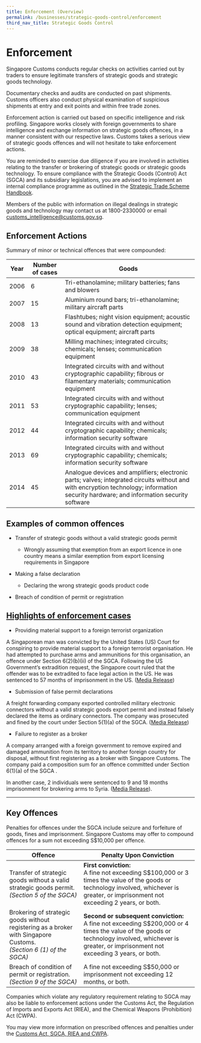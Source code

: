 ```yaml
---
title: Enforcement (Overview)
permalink: /businesses/strategic-goods-control/enforcement
third_nav_title: Strategic Goods Control
---
```



# Enforcement

Singapore Customs conducts regular checks on activities carried out by traders to ensure legitimate transfers of strategic goods and strategic goods technology.

Documentary checks and audits are conducted on past shipments. Customs officers also conduct physical examination of suspicious shipments at entry and exit points and within free trade zones.

Enforcement action is carried out based on specific intelligence and risk profiling. Singapore works closely with foreign governments to share intelligence and exchange information on strategic goods offences, in a manner consistent with our respective laws. Customs takes a serious view of strategic goods offences and will not hesitate to take enforcement actions.

You are reminded to exercise due diligence if you are involved in activities relating to the transfer or brokering of strategic goods or strategic goods technology. To ensure compliance with the Strategic Goods (Control) Act (SGCA) and its subsidiary legislations, you are advised to implement an internal compliance programme as outlined in the  [Strategic Trade Scheme Handbook](https://www.customs.gov.sg/-/media/cus/files/business/strategic-goods-control/strategic-trade-scheme-handbook_wef-from-1-nov-2018.pdf?la=en&hash=D32A18E140F9CBB3CE91C98FE9EB999B660214E7).

Members of the public with information on illegal dealings in strategic goods and technology may contact us at 1800-2330000 or email  [customs_intelligence@customs.gov.sg](mailto:customs_intelligence@customs.gov.sg).

## Enforcement Actions

Summary of minor or technical offences that were compounded:

| Year | Number of cases | Goods |
|---|---|---|
| 2006 | 6 | Tri-ethanolamine; military batteries; fans and blowers| 
| 2007 | 15 | Aluminium round bars; tri-ethanolamine; military aircraft parts |
| 2008 | 13 | Flashtubes; night vision equipment; acoustic sound and  vibration detection equipment; optical equipment; aircraft parts | 
| 2009 | 38 | Milling machines; integrated circuits; chemicals; lenses; communication equipment |
| 2010 | 43 | Integrated circuits with and without cryptographic capability; fibrous or filamentary materials; communication equipment |
| 2011 | 53 | Integrated circuits with and without cryptographic capability; lenses; communication equipment|
| 2012 | 44 | Integrated circuits with and without cryptographic capability; chemicals; information security software |
| 2013 | 69 | Integrated circuits with and without cryptographic capability; chemicals; information security software|
| 2014 | 45 | Analogue devices and amplifiers; electronic parts; valves;   integrated circuits without and with encryption technology; information security hardware; and information security software|

## Examples of common offences

-   Transfer of strategic goods without a valid strategic goods permit
    
    -   Wrongly assuming that exemption from an export licence in one country means a similar exemption from export licensing requirements in Singapore

-   Making a false declaration
    
    -   Declaring the wrong strategic goods product code

-   Breach of condition of permit or registration

## [**Highlights of enforcement cases**](https://www.customs.gov.sg/businesses/strategic-goods-control/overview/enforcement#item-heading-8d920c5e-9876-438b-8871-cc373a61c3dd)

-   Providing material support to a foreign terrorist organization

A Singaporean man was convicted by the United States (US) Court for conspiring to provide material support to a foreign terrorist organisation. He had attempted to purchase arms and ammunitions for this organisation, an offence under Section 6(2)(b)(ii) of the SGCA. Following the US Government’s extradition request, the Singapore court ruled that the offender was to be extradited to face legal action in the US. He was sentenced to 57 months of imprisonment in the US. ([Media Release](http://www.fbi.gov/baltimore/press-releases/2010/ba101810a.htm))

-   Submission of false permit declarations

A freight forwarding company exported controlled military electronic connectors without a valid strategic goods export permit and instead falsely declared the items as ordinary connectors. The company was prosecuted and fined by the court under Section 5(1)(a) of the SGCA. ([Media Release](https://www.customs.gov.sg/-/media/cus/files/business/strategic-goods-control/mediarelease_worldfreightagcweb1.pdf?la=en&hash=A53A7F3C03C47CC149CC3762BF0D1A741F6089D2))

-   Failure to register as a broker

A company arranged with a foreign government to remove expired and damaged ammunition from its territory to another foreign country for disposal, without first registering as a broker with Singapore Customs. The company paid a composition sum for an offence committed under Section 6(1)(a) of the SGCA .

In another case, 2 individuals were sentenced to 9 and 18 months imprisonment for brokering arms to Syria. ([Media Release](https://www.customs.gov.sg/-/media/cus/files/business/strategic-goods-control/pressrelease_11oct06.pdf?la=en&hash=BB9413E3350E7EC9DC353369179F65868A867378)).

----

## Key Offences

Penalties for offences under the SGCA include seizure and forfeiture of goods, fines and imprisonment. Singapore Customs may offer to compound offences for a sum not exceeding S$10,000 per offence.

| Offence | Penalty Upon Conviction |
|--|--|
| Transfer of strategic goods without a valid strategic goods permit. <br>  _(Section 5 of the SGCA)_ | **First conviction:** <br> A fine not exceeding S$100,000 or 3 times the value of the goods or technology involved, whichever is greater, or imprisonment not exceeding 2 years, or both. |
| Brokering of strategic goods without registering as a broker with Singapore Customs. <br> _(Section 6 (1) of the SGCA)_|  **Second or subsequent conviction:** <br> A fine not exceeding S$200,000 or 4 times the value of the goods or technology involved, whichever is greater, or imprisonment not exceeding 3 years, or both. |
| Breach of condition of permit or registration. <br> _(Section 9 of the SGCA)_ | A fine not exceeding S$50,000 or imprisonment not exceeding 12 months, or both. |

Companies which violate any regulatory requirement relating to SGCA may also be liable to enforcement actions under the Customs Act, the Regulation of Imports and Exports Act (RIEA), and the Chemical Weapons (Prohibition) Act (CWPA).

You may view more information on prescribed offences and penalties under the  [Customs Act, SGCA, RIEA and CWPA](https://www.customs.gov.sg/about-us/acts-and-subsidiary-legislation).
